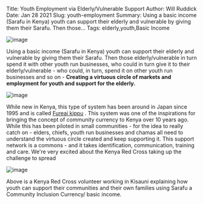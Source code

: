 Title: Youth Employment via Elderly/Vulnerable Support
Author: Will Ruddick
Date: Jan 28 2021
Slug: youth-employment
Summary: Using a basic income (Sarafu in Kenya) youth can support their elderly and vulnerable by giving them their Sarafu. Then those...
Tags: elderly,youth,Basic Income

![image](/images/blog/youth-employment1.webp)

Using a basic income (Sarafu in Kenya) youth can support their elderly
and vulnerable by giving them their Sarafu. Then those
elderly/vulnerable in turn spend it with other youth run businesses, who
could in turn give it to their elderly/vulnerable - who could, in turn,
spend it on other youth run businesses and so on - **Creating a virtuous
circle of markets and employment for youth and support for the
elderly.**

![image](/images/blog/youth-employment33.webp)

While new in Kenya, this type of system has been around in Japan since
1995 and is called [Fureai
kippu](https://en.wikipedia.org/wiki/Fureai_kippu) . This system was one
of the inspirations for bringing the concept of community currency to
Kenya over 10 years ago. While this has been piloted in small
communities - for the idea to really catch on - elders, chiefs, youth
run businesses and chamas all need to understand the virtuous circle
created and keep supporting it. This support network is a commons - and
it takes identification, communication, training and care. We're very
excited about the Kenya Red Cross taking up the challenge to spread

![image](/images/blog/youth-employment57.webp)

Above is a Kenya Red Cross volunteer working in Kisauni explaining how
youth can support their communities and their own families using Sarafu
a Community Inclusion Currency/ basic income.
